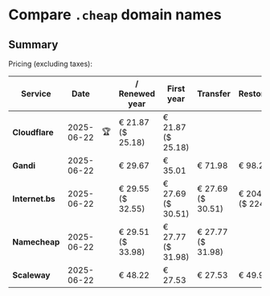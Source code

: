 # Compare `.cheap` domain names

## Summary

Pricing (excluding taxes):

| Service | Date |  | / Renewed year | First year | Transfer | Restoration |
|--|--|--|--|--|--|--|
| **Cloudflare** | 2025-06-22 | 🏆 | € 21.87<br>($ 25.18) | € 21.87<br>($ 25.18) |  |  |
| **Gandi** | 2025-06-22 |  | € 29.67 | € 35.01 | € 71.98 | € 98.23 |
| **Internet.bs** | 2025-06-22 |  | € 29.55<br>($ 32.55) | € 27.69<br>($ 30.51) | € 27.69<br>($ 30.51) | € 204.05<br>($ 224.75) |
| **Namecheap** | 2025-06-22 |  | € 29.51<br>($ 33.98) | € 27.77<br>($ 31.98) | € 27.77<br>($ 31.98) |  |
| **Scaleway** | 2025-06-22 |  | € 48.22 | € 27.53 | € 27.53 | € 49.99 |
